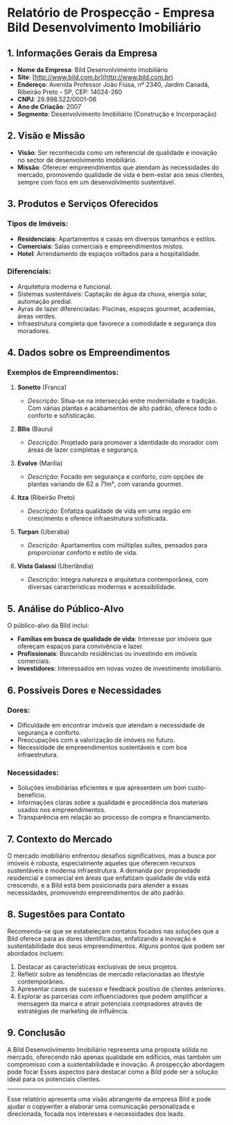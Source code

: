 # Relatório de Prospecção - Empresa Bild Desenvolvimento Imobiliário

## 1. Informações Gerais da Empresa

- **Nome da Empresa**: Bild Desenvolvimento Imobiliário
- **Site**: [http://www.bild.com.br](http://www.bild.com.br)
- **Endereço**: Avenida Professor João Fiúsa, nº 2340, Jardim Canadá, Ribeirão Preto - SP, CEP: 14024-260
- **CNPJ**: 29.998.522/0001-06
- **Ano de Criação**: 2007
- **Segmento**: Desenvolvimento Imobiliário (Construção e Incorporação)

## 2. Visão e Missão

- **Visão**: Ser reconhecida como um referencial de qualidade e inovação no sector de desenvolvimento imobiliário.
- **Missão**: Oferecer empreendimentos que atendam às necessidades do mercado, promovendo qualidade de vida e bem-estar aos seus clientes, sempre com foco em um desenvolvimento sustentável.

## 3. Produtos e Serviços Oferecidos

### Tipos de Imóveis:
- **Residenciais**: Apartamentos e casas em diversos tamanhos e estilos.
- **Comerciais**: Salas comerciais e empreendimentos mistos.
- **Hotel**: Arrendamento de espaços voltados para a hospitalidade.

### Diferenciais:
- Arquitetura moderna e funcional.
- Sistemas sustentáveis: Captação de água da chuva, energia solar, automação predial.
- Ayras de lazer diferenciadas: Piscinas, espaços gourmet, academias, áreas verdes.
- Infraestrutura completa que favorece a comodidade e segurança dos moradores.

## 4. Dados sobre os Empreendimentos

### Exemplos de Empreendimentos:
1. **Sonetto** (Franca)
   - *Descrição*: Situa-se na intersecção entre modernidade e tradição. Com várias plantas e acabamentos de alto padrão, oferece todo o conforto e sofisticação.
   
2. **Bllis** (Bauru)
   - *Descrição*: Projetado para promover a identidade do morador com áreas de lazer completas e segurança.
  
3. **Evolve** (Marília)
   - *Descrição*: Focado em segurança e conforto, com opções de plantas variando de 62 a 71m², com varanda gourmet.

4. **Itza** (Ribeirão Preto)
   - *Descrição*: Enfatiza qualidade de vida em uma região em crescimento e oferece infraestrutura sofisticada.

5. **Turpan** (Uberaba)
   - *Descrição*: Apartamentos com múltiplas suítes, pensados para proporcionar conforto e estilo de vida.

6. **Vista Galassi** (Uberlândia)
   - *Descrição*: Integra natureza e arquitetura contemporânea, com diversas características modernas e acessibilidade.

## 5. Análise do Público-Alvo

O público-alvo da Bild inclui:
- **Famílias em busca de qualidade de vida**: Interesse por imóveis que ofereçam espaços para convivência e lazer.
- **Profissionais**: Buscando residências ou investindo em imóveis comerciais.
- **Investidores**: Interessados em novas vozes de investimento imobiliário.

## 6. Possíveis Dores e Necessidades

### Dores:
- Dificuldade em encontrar imóveis que atendam a necessidade de segurança e conforto.
- Preocupações com a valorização de imóveis no futuro.
- Necessidade de empreendimentos sustentáveis e com boa infraestrutura.

### Necessidades:
- Soluções imobiliárias eficientes e que apresentem um bom custo-benefício.
- Informações claras sobre a qualidade e procedência dos materiais usados nos empreendimentos.
- Transparência em relação ao processo de compra e financiamento.

## 7. Contexto do Mercado

O mercado imobiliário enfrentou desafios significativos, mas a busca por imóveis é robusta, especialmente aqueles que oferecem recursos sustentáveis e moderna infraestrutura. A demanda por propriedade residencial e comercial em áreas que enfatizam qualidade de vida está crescendo, e a Bild está bem posicionada para atender a essas necessidades, promovendo empreendimentos de alto padrão.

## 8. Sugestões para Contato

Recomenda-se que se estabeleçam contatos focados nas soluções que a Bild oferece para as dores identificadas, enfatizando a inovação e sustentabilidade dos seus empreendimentos. Alguns pontos que podem ser abordados incluem:
1. Destacar as características exclusivas de seus projetos.
2. Refletir sobre as tendências de mercado relacionadas ao lifestyle contemporâneo.
3. Apresentar cases de sucesso e feedback positivo de clientes anteriores.
4. Explorar as parcerias com influenciadores que podem amplificar a mensagem da marca e atrair potenciais compradores através de estratégias de marketing de influência.

## 9. Conclusão

A Bild Desenvolvimento Imobiliário representa uma proposta sólida no mercado, oferecendo não apenas qualidade em edifícios, mas também um compromisso com a sustentabilidade e inovação. A prospecção abordagem pode focar Esses aspectos para destacar como a Bild pode ser a solução ideal para os potenciais clientes.

---

Esse relatório apresenta uma visão abrangente da empresa Bild e pode ajudar o copywriter a elaborar uma comunicação personalizada e direcionada, focada nos interesses e necessidades dos leads.
